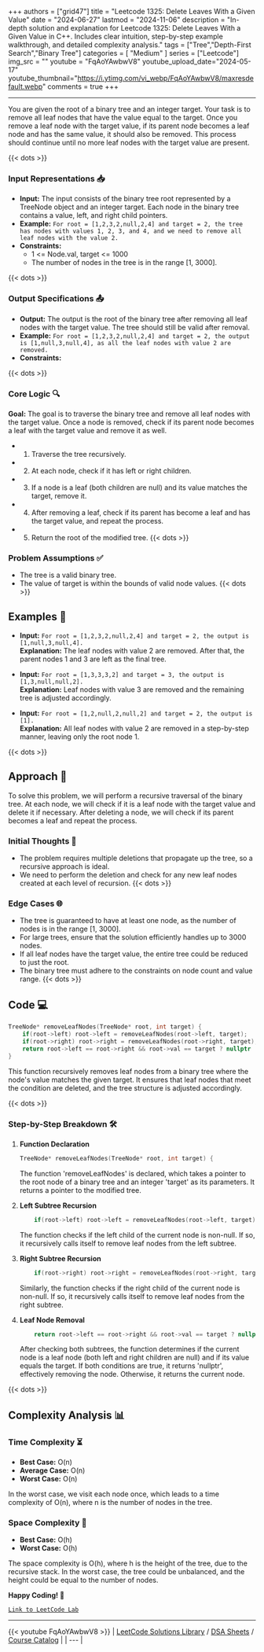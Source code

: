 
+++
authors = ["grid47"]
title = "Leetcode 1325: Delete Leaves With a Given Value"
date = "2024-06-27"
lastmod = "2024-11-06"
description = "In-depth solution and explanation for Leetcode 1325: Delete Leaves With a Given Value in C++. Includes clear intuition, step-by-step example walkthrough, and detailed complexity analysis."
tags = ["Tree","Depth-First Search","Binary Tree"]
categories = [
    "Medium"
]
series = ["Leetcode"]
img_src = ""
youtube = "FqAoYAwbwV8"
youtube_upload_date="2024-05-17"
youtube_thumbnail="https://i.ytimg.com/vi_webp/FqAoYAwbwV8/maxresdefault.webp"
comments = true
+++



---
You are given the root of a binary tree and an integer target. Your task is to remove all leaf nodes that have the value equal to the target. Once you remove a leaf node with the target value, if its parent node becomes a leaf node and has the same value, it should also be removed. This process should continue until no more leaf nodes with the target value are present.
<!--more-->
{{< dots >}}
### Input Representations 📥
- **Input:** The input consists of the binary tree root represented by a TreeNode object and an integer target. Each node in the binary tree contains a value, left, and right child pointers.
- **Example:** `For root = [1,2,3,2,null,2,4] and target = 2, the tree has nodes with values 1, 2, 3, and 4, and we need to remove all leaf nodes with the value 2.`
- **Constraints:**
	- 1 <= Node.val, target <= 1000
	- The number of nodes in the tree is in the range [1, 3000].

{{< dots >}}
### Output Specifications 📤
- **Output:** The output is the root of the binary tree after removing all leaf nodes with the target value. The tree should still be valid after removal.
- **Example:** `For root = [1,2,3,2,null,2,4] and target = 2, the output is [1,null,3,null,4], as all the leaf nodes with value 2 are removed.`
- **Constraints:**

{{< dots >}}
### Core Logic 🔍
**Goal:** The goal is to traverse the binary tree and remove all leaf nodes with the target value. Once a node is removed, check if its parent node becomes a leaf with the target value and remove it as well.

- 1. Traverse the tree recursively.
- 2. At each node, check if it has left or right children.
- 3. If a node is a leaf (both children are null) and its value matches the target, remove it.
- 4. After removing a leaf, check if its parent has become a leaf and has the target value, and repeat the process.
- 5. Return the root of the modified tree.
{{< dots >}}
### Problem Assumptions ✅
- The tree is a valid binary tree.
- The value of target is within the bounds of valid node values.
{{< dots >}}
## Examples 🧩
- **Input:** `For root = [1,2,3,2,null,2,4] and target = 2, the output is [1,null,3,null,4].`  \
  **Explanation:** The leaf nodes with value 2 are removed. After that, the parent nodes 1 and 3 are left as the final tree.

- **Input:** `For root = [1,3,3,3,2] and target = 3, the output is [1,3,null,null,2].`  \
  **Explanation:** Leaf nodes with value 3 are removed and the remaining tree is adjusted accordingly.

- **Input:** `For root = [1,2,null,2,null,2] and target = 2, the output is [1].`  \
  **Explanation:** All leaf nodes with value 2 are removed in a step-by-step manner, leaving only the root node 1.

{{< dots >}}
## Approach 🚀
To solve this problem, we will perform a recursive traversal of the binary tree. At each node, we will check if it is a leaf node with the target value and delete it if necessary. After deleting a node, we will check if its parent becomes a leaf and repeat the process.

### Initial Thoughts 💭
- The problem requires multiple deletions that propagate up the tree, so a recursive approach is ideal.
- We need to perform the deletion and check for any new leaf nodes created at each level of recursion.
{{< dots >}}
### Edge Cases 🌐
- The tree is guaranteed to have at least one node, as the number of nodes is in the range [1, 3000].
- For large trees, ensure that the solution efficiently handles up to 3000 nodes.
- If all leaf nodes have the target value, the entire tree could be reduced to just the root.
- The binary tree must adhere to the constraints on node count and value range.
{{< dots >}}
## Code 💻
```cpp
TreeNode* removeLeafNodes(TreeNode* root, int target) {
    if(root->left) root->left = removeLeafNodes(root->left, target);
    if(root->right) root->right = removeLeafNodes(root->right, target);
    return root->left == root->right && root->val == target ? nullptr : root;
}
```

This function recursively removes leaf nodes from a binary tree where the node's value matches the given target. It ensures that leaf nodes that meet the condition are deleted, and the tree structure is adjusted accordingly.

{{< dots >}}
### Step-by-Step Breakdown 🛠️
1. **Function Declaration**
	```cpp
	TreeNode* removeLeafNodes(TreeNode* root, int target) {
	```
	The function 'removeLeafNodes' is declared, which takes a pointer to the root node of a binary tree and an integer 'target' as its parameters. It returns a pointer to the modified tree.

2. **Left Subtree Recursion**
	```cpp
	    if(root->left) root->left = removeLeafNodes(root->left, target);
	```
	The function checks if the left child of the current node is non-null. If so, it recursively calls itself to remove leaf nodes from the left subtree.

3. **Right Subtree Recursion**
	```cpp
	    if(root->right) root->right = removeLeafNodes(root->right, target);
	```
	Similarly, the function checks if the right child of the current node is non-null. If so, it recursively calls itself to remove leaf nodes from the right subtree.

4. **Leaf Node Removal**
	```cpp
	    return root->left == root->right && root->val == target ? nullptr : root;
	```
	After checking both subtrees, the function determines if the current node is a leaf node (both left and right children are null) and if its value equals the target. If both conditions are true, it returns 'nullptr', effectively removing the node. Otherwise, it returns the current node.

{{< dots >}}
## Complexity Analysis 📊
### Time Complexity ⏳
- **Best Case:** O(n)
- **Average Case:** O(n)
- **Worst Case:** O(n)

In the worst case, we visit each node once, which leads to a time complexity of O(n), where n is the number of nodes in the tree.

### Space Complexity 💾
- **Best Case:** O(h)
- **Worst Case:** O(h)

The space complexity is O(h), where h is the height of the tree, due to the recursive stack. In the worst case, the tree could be unbalanced, and the height could be equal to the number of nodes.

**Happy Coding! 🎉**


[`Link to LeetCode Lab`](https://leetcode.com/problems/delete-leaves-with-a-given-value/description/)

---
{{< youtube FqAoYAwbwV8 >}}
| [LeetCode Solutions Library](https://grid47.xyz/leetcode/) / [DSA Sheets](https://grid47.xyz/sheets/) / [Course Catalog](https://grid47.xyz/courses/) |
| --- |
